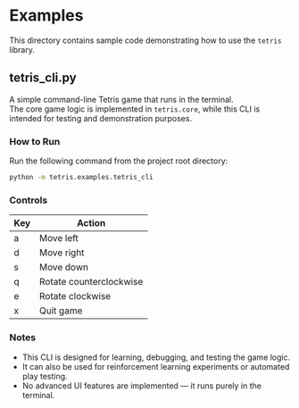 # Examples

This directory contains sample code demonstrating how to use the `tetris` library.

## tetris_cli.py

A simple command-line Tetris game that runs in the terminal.  
The core game logic is implemented in `tetris.core`, while this CLI is intended for testing and demonstration purposes.

### How to Run

Run the following command from the project root directory:

```bash
python -m tetris.examples.tetris_cli
```

### Controls

| Key | Action                  |
| --- | ----------------------- |
| a   | Move left               |
| d   | Move right              |
| s   | Move down               |
| q   | Rotate counterclockwise |
| e   | Rotate clockwise        |
| x   | Quit game               |

### Notes

- This CLI is designed for learning, debugging, and testing the game logic.
- It can also be used for reinforcement learning experiments or automated play testing.
- No advanced UI features are implemented — it runs purely in the terminal.